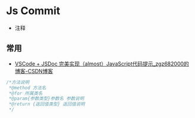 # Js Commit

- 注释

## 常用

- [VSCode + JSDoc 完美实现（almost）JavaScript代码提示_zgz682000的博客-CSDN博客](https://blog.csdn.net/zgz682000/article/details/81223266)

```c#
/*方法说明
 *@method 方法名
 *@for 所属类名
 *@param{参数类型}参数名 参数说明
 *@return {返回值类型} 返回值说明
 */
```
